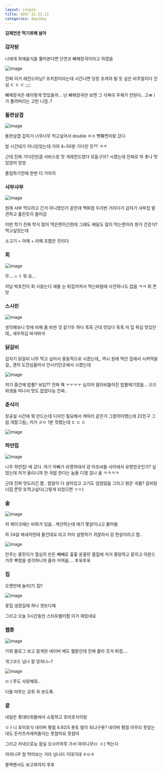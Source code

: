 ```yaml
---
layout: single
title: d2d) 22.11.13
categories: day2day
---
```


__김채연은 먹기위해 살아__

### 감자탕

나에게 최애음식을 물어본다면 단연코 뼈해장국이라고 하겠음

![image](https://user-images.githubusercontent.com/52832956/201482454-0aa86148-7972-4885-ae6e-36d8677dfc59.png)

진짜 이거 레전드아님? 조치원이라는데 시간나면 당장 조져야 될 듯 싶은 비주얼이다 진심 ㄷ ㄷ ㄷ ;;;;

뼈해장국은 왜이렇게 맛있을까... 난 뼈해장국만 보면 그 식욕이 주체가 안된다.. 고ㅃㅣ가 풀려버리는 고런 니낌..?

### 돌판삼겹

![image](https://user-images.githubusercontent.com/52832956/201482583-94e953e7-d4ad-45b9-950b-29cbd369f625.png)

돌판삼겹 갑자기 너무너무 먹고싶어서 double ㅎㅁ 뺚쀾찐이랑 갔다.

밥 시간대가 지나있었는데 거의 4~50분 기다린 듯?? ㅋㅋ

근데 진짜 기다린만큼 서비스랑 맛 개레전드였다 모둠구이? 시켰는데 진짜로 하 춋나 맛있었어 엉엉

졸업하기전에 한번 더 가야지

### 샤부샤부

![image](https://user-images.githubusercontent.com/52832956/201482665-9184c71f-2377-4528-a002-801bd3dc80a8.png)

원래 샤부 먹으려고 간거 아니였던거 같은데 백화점 두리번 거리다가 갑자기 샤부집 발견하고 홀린듯이 들어감

이번 학기 진짜 학식 많이 먹은편이긴한데 그래도 배달도 많이 먹는편이라 뭔가 건강식? 먹고싶었는데

소고기 + 야채 + 라페 조합은 진리다

### 회

![image](https://user-images.githubusercontent.com/52832956/201482678-5dc48760-1e72-4e11-9f08-06bea839c9a9.png)

무....ㅅㅓ 워 요...

저날 박호진이 회 사왔는디 애들 눈 뒤집어져서 먹는바람에 사진하나도 없음 ㅋㅋ 회 쫀맛

### 스시린

![image](https://user-images.githubusercontent.com/52832956/201482716-e6abc7eb-3815-41c7-81ac-60d729982874.png)

생각해보니 맛에 비해 좀 비싼 것 같기두 하다 흑흑 근데 맛있다 흑흑 저 집 튀김 맛있던데,, 새우튀김 바삭바삭

### 닭갈비

갑자기 닭갈비 너무 먹고 싶어서 충동적으로 시켰는데,, 역시 원래 먹던 집에서 시켜먹을걸,, 괜히 도전심들어서 안시키던곳에서 시켰는데

![image](https://user-images.githubusercontent.com/52832956/201482800-b4695a45-ed00-4f2f-91ba-63e65eb6a72a.png)

저기 중간에 밥풀? 보임?? 진짜 웩 ㅜㅜㅜㅜ 심지어 말라비틀어진 밥풀떼기였음... 으으 위생을 떠나서 맛도 없었다능 진짜..

### 춘식이

창공설 시간에 뭐 만드는데 디자인 필요해서 캐릭터 같은거 그렸어야했는데 22친구 그림 개잘그림;; 저거 ㄹㅇ 1분 컷했는데 ㄷ ㄷ ㄷ

![image](https://user-images.githubusercontent.com/52832956/201482819-144ac815-1b07-4f3d-9678-bc4cb6213f3f.png)

### 하얀집

![image](https://user-images.githubusercontent.com/52832956/201483452-6985eeed-9661-4675-807a-bcb572f151d7.png)

나주 하얀집! 에 갔다. 여기 아빠가 유명하대서 걍 아조씨들 사이에서 유명한곳인가? 싶었는데 저거 올리니까 한 국밥 한다는 놈들 디엠 겁나 옴 ㅋㅋㅋㅋ

근데 진짜 맛도리긴 함.. 밥알이 다 살아있고 고기도 엄청많음 그리고 맑은 국물? 갈비탕 너낌 쫀맛 또먹고싶다(그렇게 되었으면 ㅜㅜ)

### 술

![image](https://user-images.githubusercontent.com/52832956/201482959-08d30879-1c62-4d66-883b-62541ea3ccce.png)

저 케이크에는 비화가 있음.. 계산하는데 애기 몇살이냐고 물어봄

하 24살 애새끼한테 줄건데요 라고 차마 설명하기 귀찮아서 걍 한살이라고 함..

![image](https://user-images.githubusercontent.com/52832956/201482998-8a2aded8-ebab-4fe9-8feb-2949104c8808.png)

안주는 홍민이가 열심히 만든 빼빼로 훟훟 윤홍민 몸집에 저거 중탕하고 묻히고 아몬드 가루 뿌렸을 생각하니까 졸라 커여움.... 후욱후욱

### 집

오랜만에 놀러(?) 집!!

![image](https://user-images.githubusercontent.com/52832956/201483057-f4d7e876-0685-4438-b2f6-000b156870ee.png)

꽃집 생겼길래 하나 겟또다제

그리고 오늘 3시간동안 스타듀밸리함 이거 재밌네요

### 웹툰

![image](https://user-images.githubusercontent.com/52832956/201483098-1916e5b0-94b2-4d7d-8f4e-fec831429214.png)

가휘 블로그 보고 알게된 네이버 베도 웹툰인데 진짜 졸라 웃겨 뒤짐....

개그코드 넘나 잘 맞쟈나~?

![image](https://user-images.githubusercontent.com/52832956/201483126-48ec3f40-0aef-4e79-be7c-9d91c03a78ec.png)

ㅁㅏ루도 사랑해줘..

다들 마루는 강쥐 꼭 보도록.

### 끝

내일은 롯데타워몰에서 쇼핑하고 호미호식이랑 

ㅇㅏ니 호미호식 네이버 평점 4.92/5 춋토 말이 되냐구욧? 네이버 평점 아무리 못믿는대도 돈카츠카레처돌이는 못참아요 못참아

그리고 저녁으로능 잠실 오사카하루 가서 야끼니꾸(ㄷ ㄷ) 먹는다

야끼니꾸 첨 먹어보는 거라 넘나리 기대기대 ㅎㅁㅎ

블랙팬서도 보고와야지 후후

